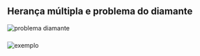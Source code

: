 ## Herança múltipla e problema do diamante
![problema diamante](https://github.com/user-attachments/assets/25ce8037-e622-443a-92f3-70d4637df60e)
###
![exemplo](https://github.com/user-attachments/assets/8a675319-6c0f-44a3-b194-5a0020c8a460)
